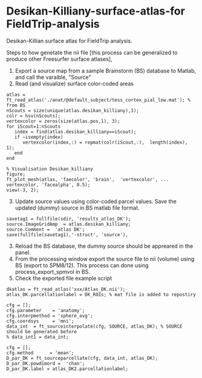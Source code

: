 # Desikan-Killiany-surface-atlas-for FieldTrip-analysis
Desikan-Killian surface atlas for FieldTrip analysis. 

Steps to how genetate the nii file [this process can be generalized to produce other Freesurfer surface atlases], 

1) Export a source map from a sample Brainstorm (BS) database to Matlab, and call the varaible, "Source"
2) Read (and visualize) surface color-coded areas

```
atlas = ft_read_atlas('./anat/@default_subject/tess_cortex_pial_low.mat'); % from BS
nScouts = size(unique(atlas.desikan_killiany),1);
colr = hsv(nScouts); 
vertexcolor = zeros(size(atlas.pos,1), 3);
for iScout=1:nScouts       
   index = find(atlas.desikan_killiany==iScout);
   if ~isempty(index) 
      vertexcolor(index,:) = repmat(colr(iScout,:),  length(index), 1);
   end      
end    

% Visualisation Desikan_killiany
figure;
ft_plot_mesh(atlas, 'faecolor', 'brain',  'vertexcolor', ...
vertexcolor, 'facealpha', 0.5);
view(-3, 2);
```
3) Update source values using color-coded parcel values. Save the updated (dummy) source in BS matlab file format.
```sdir = './data/Group_analysis/@intra'; % BS directory
savetag1 = fullfile(sdir, 'results_atlas_DK');
source.ImageGridAmp  = atlas.desikan_killiany;
source.Comment =  'atlas DK';
save(fullfile(savetag1),'-struct', 'source'),
```
3) Reload the BS database, the dummy source should be appreared in the panel.  
4) From the processing window export the source file to nii (volume) using BS (export to SPM8/12). This process can done using process_export_spmvol in BS.
5) Check the exported file example script
```
dkatlas = ft_read_atlas('xxx/Atlas_DK.nii');
atlas_DK.parcellationlabel = DK_ROIs; % mat file is added to repostiry

cfg = [];
cfg.parameter    = 'anatomy';
cfg.interpmethod = 'sphere_avg';
cfg.coordsys     = 'mni';
data_int  = ft_sourceinterpolate(cfg, SOURCE, atlas_DK); % SOURCE should be generated before
% data_int1 = data_int;

cfg = [];
cfg.method      = 'mean';
D_par_DK = ft_sourceparcellate(cfg, data_int, atlas_DK);
D_par_DK.powdimord =  'chan';
D_par_DK.label = atlas_DK2.parcellationlabel;
```
